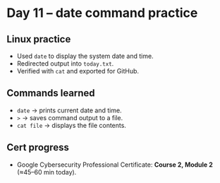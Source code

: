 # Day 11 – date command practice

## Linux practice
- Used `date` to display the system date and time.
- Redirected output into `today.txt`.
- Verified with `cat` and exported for GitHub.

## Commands learned
- `date` → prints current date and time.
- `>` → saves command output to a file.
- `cat file` → displays the file contents.

## Cert progress
- Google Cybersecurity Professional Certificate: **Course 2, Module 2** (≈45–60 min today).
